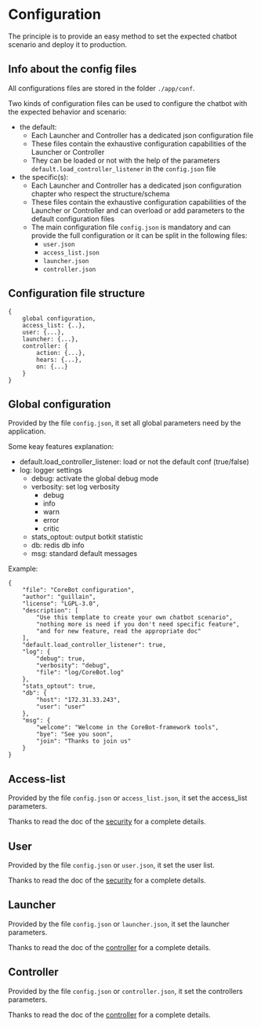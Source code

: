 # Configuration
The principle is to provide an easy method to set the expected 
chatbot scenario and deploy it to production.

## Info about the config files
All configurations files are stored in the folder `./app/conf`.

Two kinds of configuration files can be used to configure the
chatbot with the expected behavior and scenario:
- the default: 
    - Each Launcher and Controller has a dedicated json
configuration file
    - These files contain the exhaustive configuration
capabilities of the  Launcher or Controller
    - They can be loaded or not with the help of the parameters 
`default.load_controller_listener` in the `config.json` file
- the specific(s):
    - Each Launcher and Controller has a dedicated json
configuration chapter who respect the structure/schema
    - These files contain the exhaustive configuration
capabilities of the  Launcher or Controller and can overload or add
parameters to the default configuration files
    - The main configuration file `config.json` is mandatory and
can provide the full configuration or it can be split in the following
files: 
        - `user.json` 
        - `access_list.json`
        - `launcher.json`
        - `controller.json`

## Configuration file structure
```
{
    global configuration,
    access_list: {..},
    user: {...},
    launcher: {...},
    controller: {
        action: {...},
        hears: {...},
        on: {...}
    }
}
```

## Global configuration
Provided by the file `config.json`, it set all global parameters need
by the application.

Some keay features explanation:
- default.load_controller_listener: load or not the default conf (true/false)
- log: logger settings
    - debug: activate the global debug mode
    - verbosity: set log verbosity
        - debug
        - info
        - warn
        - error
        - critic
    - stats_optout: output botkit statistic
    - db: redis db info
    - msg: standard default messages

Example:
```
{
    "file": "CoreBot configuration",
    "author": "guillain",
    "license": "LGPL-3.0",
    "description": [
        "Use this template to create your own chatbot scenario",
        "nothing more is need if you don't need specific feature",
        "and for new feature, read the appropriate doc"
    ],
    "default.load_controller_listener": true,
    "log": {
        "debug": true,
        "verbosity": "debug",
        "file": "log/CoreBot.log"
    },
    "stats_optout": true,
    "db": {
        "host": "172.31.33.243",
        "user": "user"
    },
    "msg": {
        "welcome": "Welcome in the CoreBot-framework tools",
        "bye": "See you soon",
        "join": "Thanks to join us"
    }
}
```

## Access-list
Provided by the file `config.json` or `access_list.json`, it set the
access_list parameters.

Thanks to read the doc of the [security](./doc/security.md) for a
complete details.

## User
Provided by the file `config.json` or `user.json`, it set the user list.

Thanks to read the doc of the [security](./doc/security.md) for a
complete details.

## Launcher
Provided by the file `config.json` or `launcher.json`, it set the
launcher parameters.

Thanks to read the doc of the [controller](./doc/launcher.md) for a
complete details.

## Controller
Provided by the file `config.json` or `controller.json`, it set the
controllers parameters.

Thanks to read the doc of the [controller](./doc/controller.md) for a
complete details.


